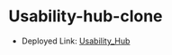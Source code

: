 # Usability-hub-clone
- Deployed Link: <a href="https://usability-hub-clone-div.netlify.app/">Usability_Hub</a>
